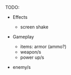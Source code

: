 TODO:
* Effects
    * screen shake

* Gameplay
    * items:  armor (ammo?)
    * weapon/s
    * power up/s

* enemy/s
